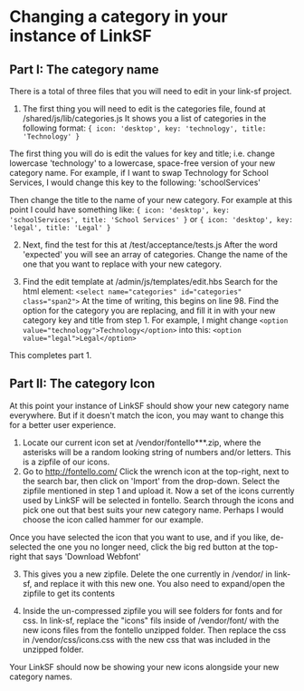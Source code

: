 Changing a category in your instance of LinkSF
===

## Part I: The category name
There is a total of three files that you will need to edit in your link-sf project.
1. The first thing you will need to edit is the categories file, found at /shared/js/lib/categories.js
It shows you a list of categories in the following format:   `{ icon: 'desktop', key: 'technology', title: 'Technology' }`

The first thing you will do is edit the values for key and title; i.e. change lowercase 'technology' to a lowercase, space-free version of your new category name. For example, if I want to swap Technology for School Services, I would change this key to the following: 'schoolServices'

Then change the title to the name of your new category. For example at this point I could have something like:
`{ icon: 'desktop', key: 'schoolServices', title: 'School Services' }`
or
`{ icon: 'desktop', key: 'legal', title: 'Legal' }`

2. Next, find the test for this at /test/acceptance/tests.js 
After the word 'expected' you will see an array of categories. Change the name of the one that you want to replace with your new category.

3. Find the edit template at /admin/js/templates/edit.hbs
Search for the html element: `<select name="categories" id="categories" class="span2">`
At the time of writing, this begins on line 98. Find the option for the category you are replacing, and fill it in with your new category key and title from step 1. For example, I might change `<option value="technology">Technology</option>` into this: `<option value="legal">Legal</option>`

This completes part 1.

## Part II: The category Icon
At this point your instance of LinkSF should show your new category name everywhere. But if it doesn't match the icon, you may want to change this for a better user experience.
1. Locate our current icon set at /vendor/fontello***.zip, where the asterisks will be a random looking string of numbers and/or letters. This is a zipfile of our icons.
2. Go to http://fontello.com/
Click the wrench icon at the top-right, next to the search bar, then click on 'Import' from the drop-down. Select the zipfile mentioned in step 1 and upload it. Now a set of the icons currently used by LinkSF will be selected in fontello. Search through the icons and pick one out that best suits your new category name. Perhaps I would choose the icon called hammer for our example.

Once you have selected the icon that you want to use, and if you like, de-selected the one you no longer need, click the big red button at the top-right that says 'Download Webfont'

3. This gives you a new zipfile. Delete the one currently in /vendor/ in link-sf, and replace it with this new one. You also need to expand/open the zipfile to get its contents

4. Inside the un-compressed zipfile you will see folders for fonts and for css. In link-sf, replace the "icons" fils inside of /vendor/font/ with the new icons files from the fontello unzipped folder. Then replace the css in /vendor/css/icons.css with the new css that was included in the unzipped folder.

Your LinkSF should now be showing your new icons alongside your new category names.
